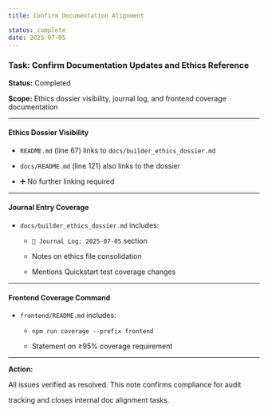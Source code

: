 ```yaml
---
title: Confirm Documentation Alignment

status: complete
date: 2025-07-05
---
```


###  Task: Confirm Documentation Updates and Ethics Reference

**Status:**  Completed

**Scope:** Ethics dossier visibility, journal log, and frontend coverage documentation

---

####  Ethics Dossier Visibility

- `README.md` (line 67) links to `docs/builder_ethics_dossier.md`

- `docs/README.md` (line 121) also links to the dossier

- ➕ No further linking required

---

####  Journal Entry Coverage

- `docs/builder_ethics_dossier.md` includes:

    - `📘 Journal Log: 2025‑07‑05` section

    - Notes on ethics file consolidation

    - Mentions Quickstart test coverage changes

---

####  Frontend Coverage Command

- `frontend/README.md` includes:

    - `npm run coverage --prefix frontend`

    - Statement on ≥95% coverage requirement

---

**Action:**

All issues verified as resolved. This note confirms compliance for audit

tracking and closes internal doc alignment tasks.
